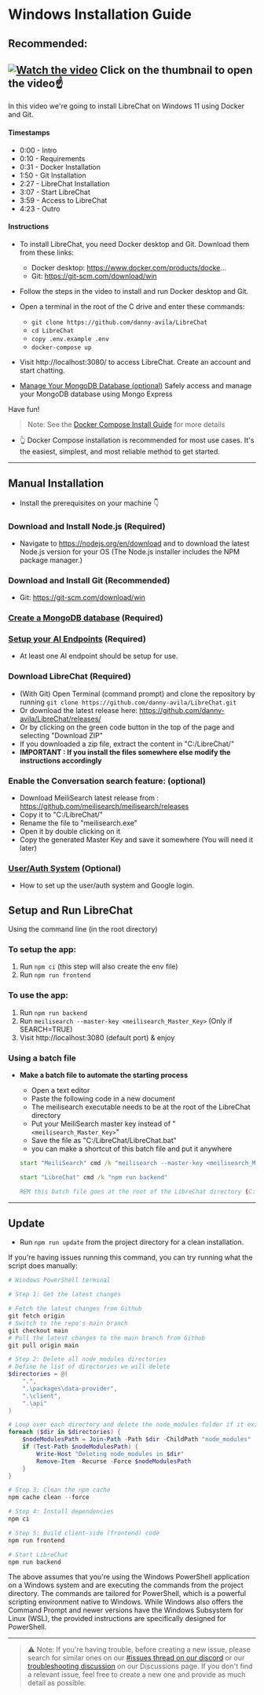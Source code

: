 # Windows Installation Guide

## **Recommended:**

[![Watch the video](https://img.youtube.com/vi/naUHHqpyOo4/maxresdefault.jpg)](https://youtu.be/naUHHqpyOo4)
Click on the thumbnail to open the video☝️
---

In this video we're going to install LibreChat on Windows 11 using Docker and Git.

#### Timestamps

- 0:00 - Intro
- 0:10 - Requirements
- 0:31 - Docker Installation
- 1:50 - Git Installation
- 2:27 - LibreChat Installation
- 3:07 - Start LibreChat
- 3:59 - Access to LibreChat
- 4:23 - Outro

#### Instructions
- To install LibreChat, you need Docker desktop and Git. Download them from these links:
  - Docker desktop: https://www.docker.com/products/docke...
  - Git: https://git-scm.com/download/win
- Follow the steps in the video to install and run Docker desktop and Git.
- Open a terminal in the root of the C drive and enter these commands:
  - `git clone https://github.com/danny-avila/LibreChat`
  - `cd LibreChat`
  - `copy .env.example .env`
  - `docker-compose up`
- Visit http://localhost:3080/ to access LibreChat. Create an account and start chatting.

- [Manage Your MongoDB Database  (optional)](../../features/manage_your_database.md)
Safely access and manage your MongoDB database using Mongo Express

Have fun!

> Note: See the [Docker Compose Install Guide](./docker_compose_install.md) for more details 

- 👆 Docker Compose installation is recommended for most use cases. It's the easiest, simplest, and most reliable method to get started.

---
## **Manual Installation**

- Install the prerequisites on your machine 👇

### Download and Install Node.js (Required)

  - Navigate to https://nodejs.org/en/download and to download the latest Node.js version for your OS (The Node.js installer includes the NPM package manager.)

### Download and Install Git (Recommended)
- Git: https://git-scm.com/download/win

### [Create a MongoDB database](../configuration/mongodb.md) (Required)

### [Setup your AI Endpoints](../configuration/ai_setup.md) (Required)
- At least one AI endpoint should be setup for use.

### Download LibreChat (Required)
  - (With Git) Open Terminal (command prompt) and clone the repository by running `git clone https://github.com/danny-avila/LibreChat.git`
  - Or download the latest release here: https://github.com/danny-avila/LibreChat/releases/
  - Or by clicking on the green code button in the top of the page and selecting "Download ZIP"
  - If you downloaded a zip file, extract the content in "C:/LibreChat/" 
  - **IMPORTANT : If you install the files somewhere else modify the instructions accordingly**
  
### Enable the Conversation search feature: (optional)

  - Download MeiliSearch latest release from : https://github.com/meilisearch/meilisearch/releases
  - Copy it to "C:/LibreChat/"
  - Rename the file to "meilisearch.exe"
  - Open it by double clicking on it
  - Copy the generated Master Key and save it somewhere (You will need it later)

### [User/Auth System](../configuration/user_auth_system.md) (Optional)
- How to set up the user/auth system and Google login.

## Setup and Run LibreChat
Using the command line (in the root directory)
### To setup the app:
1. Run `npm ci` (this step will also create the env file)
2. Run `npm run frontend`

### To use the app:
1. Run `npm run backend`
2. Run `meilisearch --master-key <meilisearch_Master_Key>` (Only if SEARCH=TRUE)
3. Visit http://localhost:3080 (default port) & enjoy

### Using a batch file

- **Make a batch file to automate the starting process**
  - Open a text editor
  - Paste the following code in a new document
  - The meilisearch executable needs to be at the root of the LibreChat directory
  - Put your MeiliSearch master key instead of "`<meilisearch_Master_Key>`"
  - Save the file as "C:/LibreChat/LibreChat.bat"
  - you can make a shortcut of this batch file and put it anywhere

  ```bat title="LibreChat.bat"
  start "MeiliSearch" cmd /k "meilisearch --master-key <meilisearch_Master_Key>

  start "LibreChat" cmd /k "npm run backend"

  REM this batch file goes at the root of the LibreChat directory (C:/LibreChat/)
  ```

---

## **Update**

- Run `npm run update` from the project directory for a clean installation.

If you're having issues running this command, you can try running what the script does manually:

```powershell
# Windows PowerShell terminal 

# Step 1: Get the latest changes

# Fetch the latest changes from Github
git fetch origin
# Switch to the repo's main branch
git checkout main
# Pull the latest changes to the main branch from Github
git pull origin main

# Step 2: Delete all node_modules directories
# Define he list of directories we will delete
$directories = @(
    ".",
    ".\packages\data-provider",
    ".\client",
    ".\api"
)

# Loop over each directory and delete the node_modules folder if it exists
foreach ($dir in $directories) {
    $nodeModulesPath = Join-Path -Path $dir -ChildPath "node_modules"
    if (Test-Path $nodeModulesPath) {
        Write-Host "Deleting node_modules in $dir"
        Remove-Item -Recurse -Force $nodeModulesPath
    }
}

# Step 3: Clean the npm cache
npm cache clean --force

# Step 4: Install dependencies
npm ci

# Step 5: Build client-side (frontend) code
npm run frontend

# Start LibreChat
npm run backend
```

The above assumes that you're using the Windows PowerShell application on a Windows system and are executing the commands from the project directory. The commands are tailored for PowerShell, which is a powerful scripting environment native to Windows. While Windows also offers the Command Prompt and newer versions have the Windows Subsystem for Linux (WSL), the provided instructions are specifically designed for PowerShell.

---

>⚠️ Note: If you're having trouble, before creating a new issue, please search for similar ones on our [#issues thread on our discord](https://discord.gg/weqZFtD9C4) or our [troubleshooting discussion](https://github.com/danny-avila/LibreChat/discussions/categories/troubleshooting) on our Discussions page. If you don't find a relevant issue, feel free to create a new one and provide as much detail as possible.
